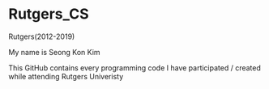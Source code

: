 # Rutgers_CS
Rutgers(2012-2019)
  
My name is Seong Kon Kim
  
This GitHub contains every programming code I have participated / created while attending Rutgers Univeristy   
  
